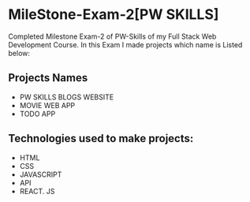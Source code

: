 # MileStone-Exam-2[PW SKILLS]
Completed Milestone Exam-2 of PW-Skills of my Full Stack Web Development Course. In this Exam I made projects which name is Listed below:

## Projects Names
* PW SKILLS BLOGS WEBSITE
* MOVIE WEB APP
* TODO APP

## Technologies used to make projects:
* HTML
* CSS
* JAVASCRIPT
* API
* REACT. JS
